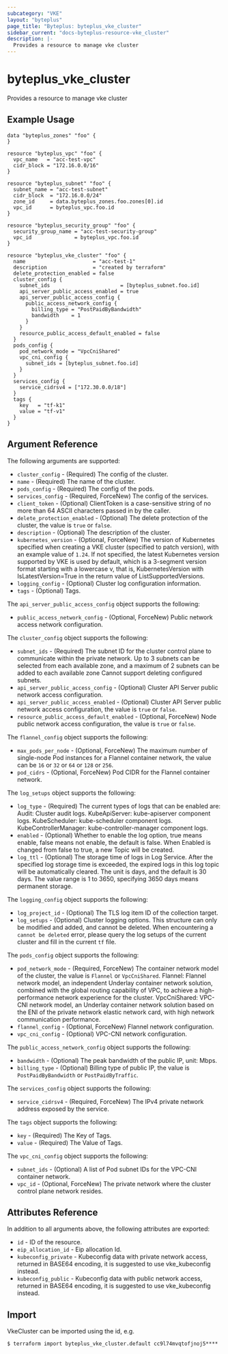 ```yaml
---
subcategory: "VKE"
layout: "byteplus"
page_title: "Byteplus: byteplus_vke_cluster"
sidebar_current: "docs-byteplus-resource-vke_cluster"
description: |-
  Provides a resource to manage vke cluster
---
```

# byteplus_vke_cluster
Provides a resource to manage vke cluster
## Example Usage
```hcl
data "byteplus_zones" "foo" {
}

resource "byteplus_vpc" "foo" {
  vpc_name   = "acc-test-vpc"
  cidr_block = "172.16.0.0/16"
}

resource "byteplus_subnet" "foo" {
  subnet_name = "acc-test-subnet"
  cidr_block  = "172.16.0.0/24"
  zone_id     = data.byteplus_zones.foo.zones[0].id
  vpc_id      = byteplus_vpc.foo.id
}

resource "byteplus_security_group" "foo" {
  security_group_name = "acc-test-security-group"
  vpc_id              = byteplus_vpc.foo.id
}

resource "byteplus_vke_cluster" "foo" {
  name                      = "acc-test-1"
  description               = "created by terraform"
  delete_protection_enabled = false
  cluster_config {
    subnet_ids                       = [byteplus_subnet.foo.id]
    api_server_public_access_enabled = true
    api_server_public_access_config {
      public_access_network_config {
        billing_type = "PostPaidByBandwidth"
        bandwidth    = 1
      }
    }
    resource_public_access_default_enabled = false
  }
  pods_config {
    pod_network_mode = "VpcCniShared"
    vpc_cni_config {
      subnet_ids = [byteplus_subnet.foo.id]
    }
  }
  services_config {
    service_cidrsv4 = ["172.30.0.0/18"]
  }
  tags {
    key   = "tf-k1"
    value = "tf-v1"
  }
}
```
## Argument Reference
The following arguments are supported:
* `cluster_config` - (Required) The config of the cluster.
* `name` - (Required) The name of the cluster.
* `pods_config` - (Required) The config of the pods.
* `services_config` - (Required, ForceNew) The config of the services.
* `client_token` - (Optional) ClientToken is a case-sensitive string of no more than 64 ASCII characters passed in by the caller.
* `delete_protection_enabled` - (Optional) The delete protection of the cluster, the value is `true` or `false`.
* `description` - (Optional) The description of the cluster.
* `kubernetes_version` - (Optional, ForceNew) The version of Kubernetes specified when creating a VKE cluster (specified to patch version), with an example value of `1.24`. If not specified, the latest Kubernetes version supported by VKE is used by default, which is a 3-segment version format starting with a lowercase v, that is, KubernetesVersion with IsLatestVersion=True in the return value of ListSupportedVersions.
* `logging_config` - (Optional) Cluster log configuration information.
* `tags` - (Optional) Tags.

The `api_server_public_access_config` object supports the following:

* `public_access_network_config` - (Optional, ForceNew) Public network access network configuration.

The `cluster_config` object supports the following:

* `subnet_ids` - (Required) The subnet ID for the cluster control plane to communicate within the private network.
Up to 3 subnets can be selected from each available zone, and a maximum of 2 subnets can be added to each available zone
Cannot support deleting configured subnets.
* `api_server_public_access_config` - (Optional) Cluster API Server public network access configuration.
* `api_server_public_access_enabled` - (Optional) Cluster API Server public network access configuration, the value is `true` or `false`.
* `resource_public_access_default_enabled` - (Optional, ForceNew) Node public network access configuration, the value is `true` or `false`.

The `flannel_config` object supports the following:

* `max_pods_per_node` - (Optional, ForceNew) The maximum number of single-node Pod instances for a Flannel container network, the value can be `16` or `32` or `64` or `128` or `256`.
* `pod_cidrs` - (Optional, ForceNew) Pod CIDR for the Flannel container network.

The `log_setups` object supports the following:

* `log_type` - (Required) The current types of logs that can be enabled are:
Audit: Cluster audit logs.
KubeApiServer: kube-apiserver component logs.
KubeScheduler: kube-scheduler component logs.
KubeControllerManager: kube-controller-manager component logs.
* `enabled` - (Optional) Whether to enable the log option, true means enable, false means not enable, the default is false. When Enabled is changed from false to true, a new Topic will be created.
* `log_ttl` - (Optional) The storage time of logs in Log Service. After the specified log storage time is exceeded, the expired logs in this log topic will be automatically cleared. The unit is days, and the default is 30 days. The value range is 1 to 3650, specifying 3650 days means permanent storage.

The `logging_config` object supports the following:

* `log_project_id` - (Optional) The TLS log item ID of the collection target.
* `log_setups` - (Optional) Cluster logging options. This structure can only be modified and added, and cannot be deleted. When encountering a `cannot be deleted` error, please query the log setups of the current cluster and fill in the current `tf` file.

The `pods_config` object supports the following:

* `pod_network_mode` - (Required, ForceNew) The container network model of the cluster, the value is `Flannel` or `VpcCniShared`. Flannel: Flannel network model, an independent Underlay container network solution, combined with the global routing capability of VPC, to achieve a high-performance network experience for the cluster. VpcCniShared: VPC-CNI network model, an Underlay container network solution based on the ENI of the private network elastic network card, with high network communication performance.
* `flannel_config` - (Optional, ForceNew) Flannel network configuration.
* `vpc_cni_config` - (Optional) VPC-CNI network configuration.

The `public_access_network_config` object supports the following:

* `bandwidth` - (Optional) The peak bandwidth of the public IP, unit: Mbps.
* `billing_type` - (Optional) Billing type of public IP, the value is `PostPaidByBandwidth` or `PostPaidByTraffic`.

The `services_config` object supports the following:

* `service_cidrsv4` - (Required, ForceNew) The IPv4 private network address exposed by the service.

The `tags` object supports the following:

* `key` - (Required) The Key of Tags.
* `value` - (Required) The Value of Tags.

The `vpc_cni_config` object supports the following:

* `subnet_ids` - (Optional) A list of Pod subnet IDs for the VPC-CNI container network.
* `vpc_id` - (Optional, ForceNew) The private network where the cluster control plane network resides.

## Attributes Reference
In addition to all arguments above, the following attributes are exported:
* `id` - ID of the resource.
* `eip_allocation_id` - Eip allocation Id.
* `kubeconfig_private` - Kubeconfig data with private network access, returned in BASE64 encoding, it is suggested to use vke_kubeconfig instead.
* `kubeconfig_public` - Kubeconfig data with public network access, returned in BASE64 encoding, it is suggested to use vke_kubeconfig instead.


## Import
VkeCluster can be imported using the id, e.g.
```
$ terraform import byteplus_vke_cluster.default cc9l74mvqtofjnoj5****
```

